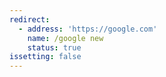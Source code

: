 ```yaml
---
redirect:
  - address: 'https://google.com'
    name: /google new
    status: true
issetting: false
---
```



